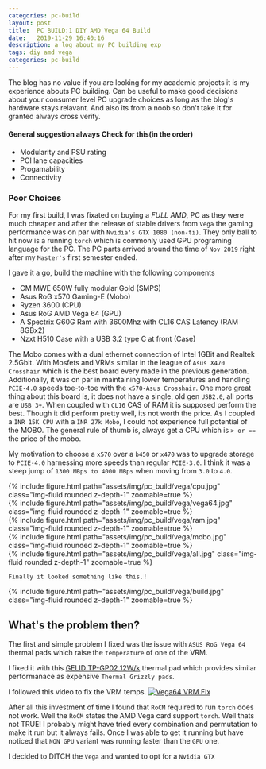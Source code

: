```yaml
---
categories: pc-build
layout: post
title:  PC BUILD:1 DIY AMD Vega 64 Build
date:   2019-11-29 16:40:16
description: a log about my PC building exp 
tags: diy amd vega
categories: pc-build
---
```

The blog has no value if you are looking for my academic projects it is my experience abouts PC building. Can be useful to make good decisions about your consumer level PC upgrade choices as long as the blog's hardware stays relavant.
And also its from a noob so don't take it for granted always cross verify.
#### General suggestion always Check for this(in the order)
<ul>
    <li>Modularity and PSU rating</li>
    <li>PCI lane capacities</li>
    <li>Progamability</li>
    <li>Connectivity</li>
</ul>

### Poor Choices
For my first build, I was fixated on buying a *FULL AMD*, PC as they were much cheaper and after the release of stable drivers from `Vega` the gaming performance was on par with `Nvidia's GTX 1080 (non-ti)`. They only ball to hit now is a running `torch` which is commonly used GPU programing language for the PC. The PC parts arrived around the time of `Nov 2019` right after my `Master's` first semester ended.

I gave it a go, build the machine with the following components
- CM MWE 650W fully modular Gold (SMPS)
- Asus RoG x570 Gaming-E  (Mobo)
- Ryzen 3600              (CPU)
- Asus RoG AMD Vega 64    (GPU)
- A Spectrix G60G Ram with 3600Mhz with CL16 CAS Latency (RAM 8GBx2)
- Nzxt H510 Case with a USB 3.2 type C at front (Case)


The Mobo comes with a dual ethernet connection of Intel 1GBit and Realtek 2.5Gbit. With Mosfets and VRMs similar in the league of `Asus X470 Crosshair` which is the best board every made in the previous generation. Additionally, it was on par in maintaining lower temperatures and handling `PCIE-4.0` speeds toe-to-toe with the `x570-Asus Crosshair`. One more great thing about this board is, it does not have a single, old gen `USB2.0`, all ports are `USB 3+`. When coupled with `CL16` CAS of RAM it is supposed perform the best.
Though it did perform pretty well, its not worth the price. As I coupled a `INR 15K CPU` with a `INR 27k Mobo`, I could not experience full potential of the MOBO. The general rule of thumb is, always get a CPU which is `> or ==` the price of the mobo. 

My motivation to choose a `x570` over a `b450` or `x470` was to upgrade storage to `PCIE-4.0` harnessing more speeds than regular `PCIE-3.0`.
I think it was a steep jump of `1300 MBps to 4000 MBps` when moving from `3.0` to `4.0`.


<div class="row mt-3">
    <div class="col-sm mt-3 mt-md-0">
        {% include figure.html path="assets/img/pc_build/vega/cpu.jpg" class="img-fluid rounded z-depth-1" zoomable=true %}
    </div>
    <div class="col-sm mt-3 mt-md-0">
        {% include figure.html path="assets/img/pc_build/vega/vega64.jpg" class="img-fluid rounded z-depth-1" zoomable=true %}
    </div>
    <div class="col-sm mt-3 mt-md-0">
        {% include figure.html path="assets/img/pc_build/vega/ram.jpg" class="img-fluid rounded z-depth-1" zoomable=true %}
    </div>
    <div class="col-sm mt-3 mt-md-0">
        {% include figure.html path="assets/img/pc_build/vega/mobo.jpg" class="img-fluid rounded z-depth-1" zoomable=true %}
    </div>
    <div class="col-sm mt-3 mt-md-0">
        {% include figure.html path="assets/img/pc_build/vega/all.jpg" class="img-fluid rounded z-depth-1" zoomable=true %}
    </div>
</div>

```Finally it looked something like this.!```

<div class="row justify-content-sm-center">
    <div class="col-sm-7 mt-3">
        {% include figure.html path="assets/img/pc_build/vega/build.jpg" class="img-fluid rounded z-depth-1" zoomable=true %}
    </div>
</div>

## What's the problem then?
The first and simple problem I fixed was the issue with `ASUS RoG Vega 64` thermal pads which raise the `temperature` of one of the VRM.

I fixed it with this [GELID TP-GP02 12W/k](https://www.aliexpress.com/item/32909559765.html?spm=a2g0o.order_list.order_list_main.135.150c1802gP7TcZ) thermal pad which provides similar performanace as expensive `Thermal Grizzly pads`.

I followed this video to fix the VRM temps. 
[![Vega64 VRM Fix](https://img.youtube.com/vi/ay34-gNFW8M/0.jpg)](https://www.youtube.com/watch?v=ay34-gNFW8M)


After all this investment of time I found that `RoCM` required to run `torch` does not work.
Well the  `RoCM` states the AMD Vega card support `torch`. Well thats not TRUE! I probably might have tried every combination and permutation to make it run but it always fails. Once I was able to get it running but have noticed that `NON GPU` variant was running faster than the `GPU` one.

I decided to DITCH the `Vega` and wanted to opt for a `Nvidia GTX`
